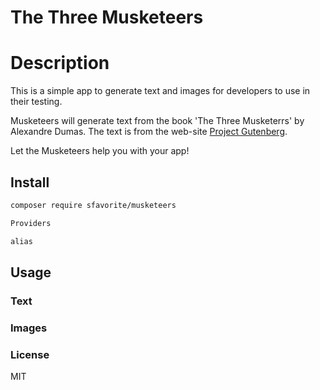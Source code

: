 # The Three Musketeers

# Description
This is a simple app to generate text and images for developers to use in their
testing.

Musketeers will generate text from the book 'The Three Musketerrs' by Alexandre
Dumas. The text is from the web-site [Project Gutenberg](http://www.gutenberg.org/ebooks/1257").

Let the Musketeers help you with your app!


## Install

```bash
composer require sfavorite/musketeers
```

```php
Providers

alias

```

## Usage

### Text


### Images


### License

MIT
